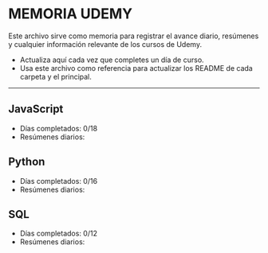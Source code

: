 # MEMORIA UDEMY

Este archivo sirve como memoria para registrar el avance diario, resúmenes y cualquier información relevante de los cursos de Udemy.

- Actualiza aquí cada vez que completes un día de curso.
- Usa este archivo como referencia para actualizar los README de cada carpeta y el principal.

---

## JavaScript
- Días completados: 0/18
- Resúmenes diarios:

## Python
- Días completados: 0/16
- Resúmenes diarios:

## SQL
- Días completados: 0/12
- Resúmenes diarios:
